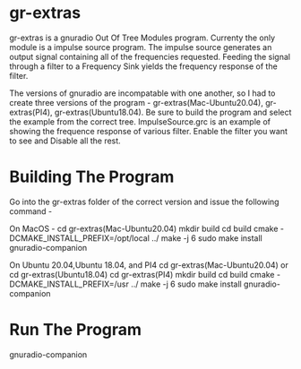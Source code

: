 # gr-extras
gr-extras is a gnuradio Out Of Tree Modules program. Currenty the only module is a impulse source program. The impulse source generates an output signal containing all of the frequencies requested. Feeding the signal through a filter to a Frequency Sink yields the frequency response of the filter. 

The versions of gnuradio are incompatable with one another, so I had to create three versions of the program - gr-extras(Mac-Ubuntu20.04), gr-extras(PI4), gr-extras(Ubuntu18.04). Be sure to build the program and select the example from the correct tree. ImpulseSource.grc is an example of showing the frequence response of various filter. Enable the filter you want to see and Disable all the rest.

# Building The Program

Go into the gr-extras folder of the correct version and issue the following command -

On MacOS -
cd gr-extras(Mac-Ubuntu20.04)
mkdir build
cd build
cmake -DCMAKE_INSTALL_PREFIX=/opt/local ../
make -j 6
sudo make install
gnuradio-companion

On Ubuntu 20.04,Ubuntu 18.04, and PI4
cd  gr-extras(Mac-Ubuntu20.04) or cd  gr-extras(Ubuntu18.04) cd gr-extras(PI4)
mkdir build
cd build
cmake -DCMAKE_INSTALL_PREFIX=/usr ../
make -j 6
sudo make install
gnuradio-companion

# Run The Program

gnuradio-companion
